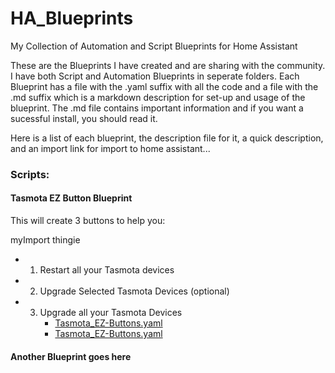# HA_Blueprints
My Collection of Automation and Script Blueprints for Home Assistant

These are the Blueprints I have created and are sharing with the community.  I have both Script and Automation Blueprints in seperate folders.  Each Blueprint has a file with the .yaml suffix with all the code and a file with the .md suffix which is a markdown description for set-up and usage of the blueprint.  The .md file contains important information and if you want a sucessful install, you should read it.

Here is a list of each blueprint, the description file for it, a quick description, and an import link for import to home assistant...

### Scripts:
#### Tasmota EZ Button Blueprint

This will create 3 buttons to help you:

myImport thingie

* 1) Restart all your Tasmota devices
* 2) Upgrade Selected Tasmota Devices (optional)
* 3) Upgrade all your Tasmota Devices
     * [Tasmota_EZ-Buttons.yaml](https://github.com/SirGoodenough/HA_Blueprints/blob/master/Scripts/Tasmota_EZ-Buttons.md)
     * [Tasmota_EZ-Buttons.yaml](https://github.com/SirGoodenough/HA_Blueprints/blob/master/Scripts/Tasmota_EZ-Buttons.yaml)

#### Another Blueprint goes here
